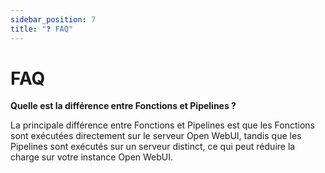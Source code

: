```yaml
---
sidebar_position: 7
title: "❓ FAQ"
---
```


# FAQ

**Quelle est la différence entre Fonctions et Pipelines ?**

La principale différence entre Fonctions et Pipelines est que les Fonctions sont exécutées directement sur le serveur Open WebUI, tandis que les Pipelines sont exécutés sur un serveur distinct, ce qui peut réduire la charge sur votre instance Open WebUI.
